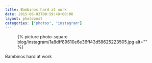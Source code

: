 ```yaml
---
title: Bambinos hard at work
date: 2015-06-03T08:59:48+00:00
layout: photopost
categories: ["photos", "instagram"]
---
```


<figure class="photo photo--square">
  {% picture photo-square blog/instagram/1a8dff89610e6e36ff43d58625223505.jpg alt="" %}
</figure>

Bambinos hard at work
